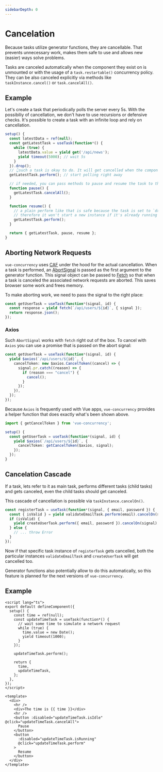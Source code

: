 ```yaml
---
sidebarDepth: 0
---
```


# Cancelation

Because tasks utilize generator functions, they are cancellable. That prevents unnecessary work, makes them safe to use and allows new (easier) ways solve problems.

Tasks are canceled automatically when the component they exist on is unmounted or with the usage of a `task.restartable()` concurrency policy.  
They can be also canceled explicitly via methods like `taskInstance.cancel()` or `task.cancelAll()`.

## Example

Let's create a task that periodically polls the server every 5s. With the possibiliy of cancellation, we don't have to use recursions or defensive checks. It's possible to create a task with an infinite loop and rely on cancellation.

```ts
setup() {
  const latestData = ref(null);
  const getLatestTask = useTask(function*() {
    while (true) {
      latestData.value = yield get('/api/news');
      yield timeout(5000); // wait 5s
    }
  }).drop();
  // 👆such a task is okay to do. It will get cancelled when the component is unmounted.
  getLatestTask.perform(); // start polling right away

  // if needed, you can pass methods to pause and resume the task to the template
  function pause() {
    getLatestTask.cancelAll();
  }

  function resume() {
    // a plain perform like that is safe because the task is set to `drop()`
    // therefore it won't start a new instance if it's already running
    getLatestTask.perform();
  }

  return { getLatestTask, pause, resume };
}
```

## Aborting Network Requests

`vue-concurrency` uses [CAF](https://github.com/getify/CAF) under the hood for the actual cancellation. When a task is performed, an [AbortSignal](https://developer.mozilla.org/en-US/docs/Web/API/AbortSignal) is passed as the first argument to the generator function. This signal object can be passed to [Fetch](https://developer.mozilla.org/en-US/docs/Web/API/Fetch_API) so that when a task is canceled the associated network requests are aborted. This saves browser some work and frees memory.

To make aborting work, we need to pass the signal to the right place:

```ts
const getUserTask = useTask(function*(signal, id) {
  const response = yield fetch(`/api/users/${id}`, { signal });
  return response.json();
});
```

### Axios

Such `AbortSignal` works with `fetch` right out of the box. To cancel with `Axios` you can use a promise that is passed on the abort signal:

```ts
const getUserTask = useTask(function*(signal, id) {
  yield $axios(`/api/users/${id}`, {
    cancelToken: new $axios.CancelToken((cancel) => {
      signal.pr.catch((reason) => {
        if (reason === "cancel") {
          cancel();
        }
      });
    }),
  });
});
```

Because `Axios` is frequently used with Vue apps, `vue-concurrency` provides a helper function that does exactly what's been shown above.

```ts
import { getCancelToken } from 'vue-concurrency';

setup() {
  const getUserTask = useTask(function*(signal, id) {
    yield $axios(`/api/users/${id}`, {
      cancelToken: getCancelToken($axios, signal);
    });
  });
}
```

## Cancelation Cascade

If a task, lets refer to it as main task, performs different tasks (child tasks) and gets canceled, even the child tasks should get canceled.

This cascade of cancellation is possible via `taskInstance.cancelOn()`.

```ts
const registerTask = useTask(function*(signal, { email, password }) {
  const { isValid } = yield validateEmailTask.perform(email).cancelOn(signal);
  if (isValid) {
    yield createUserTask.perform({ email, password }).cancelOn(signal);
  } else {
    // ... throw Error
  }
});
```

Now if that specific task instance of `registerTask` gets cancelled, both the particular instances `validateEmailTask` and `createUserTask` will get cancelled too.

Generator functions also potentially allow to do this automatically, so this feature is planned for the next versions of `vue-concurrency`.

## Example

<TimeExample />

```vue
<script lang="ts">
export default defineComponent({
  setup() {
    const time = ref(null);
    const updateTimeTask = useTask(function*() {
      // wait some time to simulate a network request
      while (true) {
        time.value = new Date();
        yield timeout(1000);
      }
    });

    updateTimeTask.perform();

    return {
      time,
      updateTimeTask,
    };
  },
});
</script>

<template>
  <div>
    <hr />
    <div>The time is {{ time }}</div>
    <hr />
    <button :disabled="updateTimeTask.isIdle" @click="updateTimeTask.cancelAll">
      Pause
    </button>
    <button
      :disabled="updateTimeTask.isRunning"
      @click="updateTimeTask.perform"
    >
      Resume
    </button>
  </div>
</template>
```
